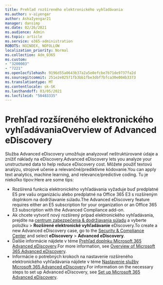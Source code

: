 ```yaml
---
title: Prehľad rozšíreného elektronického vyhľadávania
ms.author: v-aiyengar
author: AshaIyengar21
manager: dansimp
ms.date: 02/26/2021
ms.audience: Admin
ms.topic: article
ms.service: o365-administration
ROBOTS: NOINDEX, NOFOLLOW
localization_priority: Normal
ms.collection: Adm_O365
ms.custom:
- "3200003"
- "7221"
ms.openlocfilehash: 9196d55a0643b37a2a5e0efcbe7b71de9737fa2d
ms.sourcegitcommit: 251e2e82571fb3bb1fbe3dbf7bfca30e004b3373
ms.translationtype: MT
ms.contentlocale: sk-SK
ms.lasthandoff: 03/05/2021
ms.locfileid: "50483335"
---
```

# <a name="overview-of-advanced-ediscovery"></a><span data-ttu-id="7ca14-102">Prehľad rozšíreného elektronického vyhľadávania</span><span class="sxs-lookup"><span data-stu-id="7ca14-102">Overview of Advanced eDiscovery</span></span>

<span data-ttu-id="7ca14-103">Služba Advanced eDiscovery umožňuje analyzovať neštruktúrované údaje a znížiť náklady na eDiscovery.</span><span class="sxs-lookup"><span data-stu-id="7ca14-103">Advanced eDiscovery lets you analyze your unstructured data to help reduce eDiscovery cost.</span></span> <span data-ttu-id="7ca14-104">Môžete použiť textovú analýzu, strojové učenie a relevančné/prediktívne kódovanie.</span><span class="sxs-lookup"><span data-stu-id="7ca14-104">You can apply text analytics, machine learning, and relevance/predictive coding.</span></span> <span data-ttu-id="7ca14-105">Tu je niekoľko tipov:</span><span class="sxs-lookup"><span data-stu-id="7ca14-105">Here are some tips:</span></span>

- <span data-ttu-id="7ca14-106">Rozšírená funkcia elektronického vyhľadávania vyžaduje buď predplatné E5 pre vašu organizáciu alebo predplatné na Office 365 E3 s rozšíreným doplnkom na dodržiavanie súladu.</span><span class="sxs-lookup"><span data-stu-id="7ca14-106">The Advanced eDiscovery feature requires either an E5 subscription for your organization or an Office 365 E3 subscription with the Advanced Compliance add-on.</span></span>
- <span data-ttu-id="7ca14-107">Ak chcete vytvoriť nový rozšírený prípad elektronického vyhľadávania, prejdite na [centrum zabezpečenia & dodržiavania súladu](https://go.microsoft.com/fwlink/p/?linkid=2077143) a vyberte položku   >  **Rozšírené elektronické vyhľadávanie** eDiscovery.</span><span class="sxs-lookup"><span data-stu-id="7ca14-107">To create a new Advanced eDiscovery case, go to the [Security & Compliance Center](https://go.microsoft.com/fwlink/p/?linkid=2077143) and select **eDiscovery** > **Advanced eDiscovery**.</span></span>
- <span data-ttu-id="7ca14-108">Ďalšie informácie nájdete v téme [Prehľad doplnku Microsoft 365 Advanced eDiscovery](https://go.microsoft.com/fwlink/?linkid=2101588).</span><span class="sxs-lookup"><span data-stu-id="7ca14-108">For more information, see [Overview of Microsoft 365 Advanced eDiscovery](https://go.microsoft.com/fwlink/?linkid=2101588).</span></span>
- <span data-ttu-id="7ca14-109">Informácie o potrebných krokoch na nastavenie rozšíreného elektronického vyhľadávania nájdete v téme [Nastavenie služby Microsoft 365 Advanced eDiscovery](https://go.microsoft.com/fwlink/?linkid=2122672).</span><span class="sxs-lookup"><span data-stu-id="7ca14-109">For information on the necessary steps to set up Advanced eDiscovery, see [Set up Microsoft 365 Advanced eDiscovery](https://go.microsoft.com/fwlink/?linkid=2122672).</span></span>